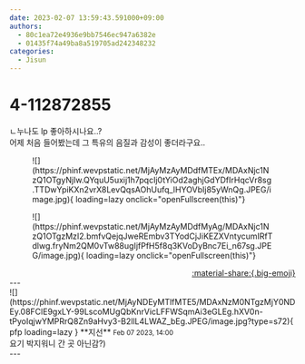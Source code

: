 ```yaml
---
date: 2023-02-07 13:59:43.591000+09:00
authors:
  - 80c1ea72e4936e9bb7546ec947a6382e
  - 01435f74a49ba8a519705ad242348232
categories:
  - Jisun
---
```


# 4-112872855

<div class="post-container" markdown="1">
<div class="content-container md-sidebar__scrollwrap" markdown="1">

ㄴ누나도 lp 좋아하시나요..?<br>어제 처음 들어봤는데 그 특유의 음질과 감성이 좋더라구요..
<figure markdown="1">
![](https://phinf.wevpstatic.net/MjAyMzAyMDdfMTEx/MDAxNjc1NzQ1OTgyNjIw.QYquU5uxij1h7pqcIj0tYiOd2aghjGdYDfIrHqcVr8sg.TTDwYpiKXn2vrX8LevQqsAOhUufq_IHYOVbIj85yWnQg.JPEG/image.jpg){ loading=lazy onclick="openFullscreen(this)"}
</figure>

<figure markdown="1">
![](https://phinf.wevpstatic.net/MjAyMzAyMDdfMyAg/MDAxNjc1NzQ1OTgzMzI2.bmfvQejqJweREmbv3TYodCjJiKEZXVntycumIRfTdlwg.fryNm2QM0vTw88ugIjfPfH5f8q3KVoDyBnc7Ei_n67sg.JPEG/image.jpg){ loading=lazy onclick="openFullscreen(this)"}
</figure>


</div>
</div>

<div style="text-align: right;" markdown="1">
<a href="https://weverse.io/fromis9/fanpost/4-112872855" style="text-align: right;">:material-share:{.big-emoji}</a>
</div>
---

<div class="comments-container md-sidebar__scrollwrap" markdown="1">
<div class="comment" markdown="1">
<div class='id-container' markdown="1">
![](https://phinf.wevpstatic.net/MjAyNDEyMTlfMTE5/MDAxNzM0NTgzMjY0NDEy.08FClE9gxLY-99LscoMUgQbKnrVicLFFWSqmAi3eGLEg.hXV0n-tPyoIqjwYMPRrQ8Zn9aHvy3-B2llL4LWAZ_bEg.JPEG/image.jpg?type=s72){ pfp loading=lazy }
**<span class="artist">지선</span>** <small>Feb 07 2023, 14:00</small><br>
</div>
<div class='comment-body' markdown="1">
요기 박지워니 간 곳 아닌감?)
</div>
</div>
</div>
---

